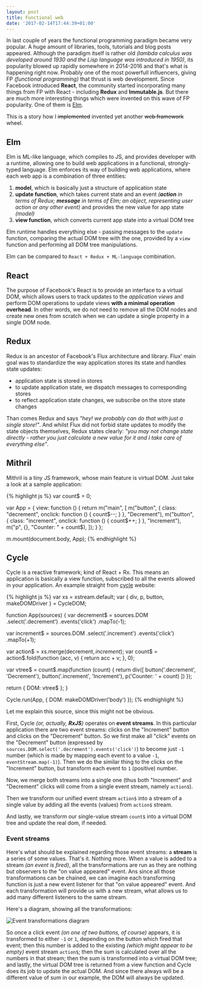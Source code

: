 ```yaml
---
layout: post
title: Functional web
date: '2017-02-14T17:44:39+01:00'
---
```


In last couple of years the functional programming paradigm became very popular.
A huge amount of libraries, tools, tutorials and blog posts appeared.
Although the paradigm itself is rather old _(lambda calculus was developed around 1930 and the Lisp language was introduced in 1950)_, its popularity blowed up rapidly somewhere in 2014-2016 and that's what is happening right now.
Probably one of the most powerfull influencers, giving FP _(functional programming)_ that thrust is web development.
Since Facebook introduced **React**, the community started incorporating many things from FP with React - including **Redux** and **Immutable.js**.
But there are much more interesting things which were invented on this wave of FP popularity. One of them is [Elm](http://elm-lang.org/).

This is a story how I <s>implemented</s> invented yet another <s>web framework</s> wheel.

<!--more-->

## Elm

Elm is ML-like language, which compiles to JS, and provides developer with a runtime, allowing one to build web applications in a functional, strongly-typed language. Elm enforces its way of building web applications, where each web app is a combination of three entities:

1. **model**, which is basically just a structure of application state
2. **update function**, which takes current state and an event _(**action** in terms of Redux; **message** in terms of Elm; an object, representing user action or any other event)_ and provides the new value for app state _(model)_
3. **view function**, which converts current app state into a virtual DOM tree

Elm runtime handles everything else - passing messages to the `update` function, comparing the actual DOM tree with the one, provided by a `view` function and performing all DOM tree manipulations.

Elm can be compared to `React + Redux + ML-language` combination.

## React

The purpose of Facebook's React is to provide an interface to a virtual DOM, which allows users to track updates to the _application views_ and perform DOM operations to update views **with a minimal operation overhead**. In other words, we do not need to remove all the DOM nodes and create new ones from scratch when we can update a single property in a single DOM node.

## Redux

Redux is an ancestor of Facebook's Flux architecture and library. Flux' main goal was to standardize the way application stores its state and handles state updates:

* application state is stored in stores
* to update application state, we dispatch messages to corresponding stores
* to reflect application state changes, we subscribe on the store state changes

Than comes Redux and says _"hey! we probably can do that with just a single store!"_. And whilst Flux did not forbid state updates to modify the state objects themselves, Redux states clearly: _"you may not change state directly - rather you just calculate a new value for it and I take care of everything else"_.

## Mithril

Mithril is a tiny JS framework, whose main feature is virtual DOM. Just take a look at a sample application:

{% highlight js %}
var count$ = 0;

var App = {
    view: function () {
      return m("main", [
        m("button", { class: "decrement", onclick: function () { count$--; } }, "Decrement"),
        m("button", { class: "increment", onclick: function () { count$++; } }, "Increment"),
        m("p", {}, "Counter: " + count$),
      ]);
    }
};

m.mount(document.body, App);
{% endhighlight %}

## Cycle

Cycle is a reactive framework; kind of React + Rx. This means an application is basically a view function, subscribed to all the events allowed in your application. An example straight from [cycle](https://cycle.js.org/) website:

{% highlight js %}
var xs = xstream.default;
var { div, p, button, makeDOMDriver } = CycleDOM;

function App(sources) {
  var decrement$ = sources.DOM
    .select('.decrement')
    .events('click')
    .mapTo(-1);

  var increment$ = sources.DOM
    .select('.increment')
    .events('click')
    .mapTo(+1);

  var action$ = xs.merge(decrement$, increment$);
  var count$ = action$.fold(function (acc, v) { return acc + v; }, 0);

  var vtree$ = count$.map(function (count) {
    return div([
      button('.decrement', 'Decrement'),
      button('.increment', 'Increment'),
      p('Counter: ' + count)
    ])
  });

  return { DOM: vtree$ };
}

Cycle.run(App, { DOM: makeDOMDriver('body') });
{% endhighlight %}

Let me explain this source, since this might not be obvious.

First, Cycle _(or, actually, **RxJS**)_ operates on **event streams**. In this particular application there are two event streams: clicks on the "Increment" button and clicks on the "Decrement" button. So we first make all "click" events on the "Decrement" button (expressed by `sources.DOM.select('.decrement').events('click')`) to become just `-1` number (which is made by mapping each event to a value `-1`, `eventStream.map(-1)`). Then we do the similar thing to the clicks on the "Increment" button, but transform each event to `1` (positive) number.

Now, we merge both streams into a single one (thus both "Increment" and "Decrement" clicks will come from a single event stream, namely `action$`).

Then we transform our unified event stream `action$` into a stream of a single value by adding all the events (values) from `action$` stream.

And lastly, we transform our single-value stream `count$` into a virtual DOM tree and update the real dom, if needed.

### Event streams

Here's what should be explained regarding those event streams: a **stream** is a series of some values. That's it. Nothing more. When a value is added to a stream _(an event is fired)_, all the transformations are run as they are nothing but observers to the "on value appeared" event. Ans since all those transformations can be chained, we can imagine each transforming function is just a new event listener for that "on value appeared" event. And each transformation will provide us with a new stream, what allows us to add many different listeners to the same stream.

Here's a diagram, showing all the transformations:

<img src="{{ '/images/functional_web/CycleJS_example.png' | prepend: site.baseurl }}" alt="Event transformations diagram">

So once a click event _(on one of two buttons, of course)_ appears, it is transformed to either `-1` or `1`, depending on the button which fired that event; then this number is added to the existing _(which might appear to be empty)_ event stream `action$`; then the sum is calculated over all the numbers in that stream; then the sum is transformed into a virtual DOM tree; and lastly, the virtual DOM tree is returned from a view function and Cycle does its job to update the actual DOM. And since there always will be a different value of sum in our example, the DOM will always be updated.
